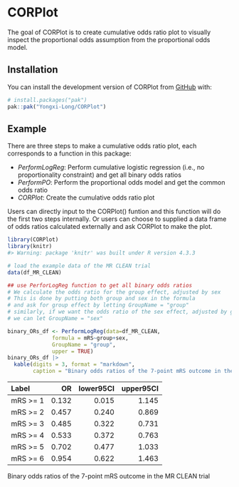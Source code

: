 
<!-- README.md is generated from README.Rmd. Please edit that file -->

# CORPlot

<!-- badges: start -->
<!-- badges: end -->

The goal of CORPlot is to create cumulative odds ratio plot to visually
inspect the proportional odds assumption from the proportional odds
model.

## Installation

You can install the development version of CORPlot from
[GitHub](https://github.com/) with:

``` r
# install.packages("pak")
pak::pak("Yongxi-Long/CORPlot")
```

## Example

There are three steps to make a cumulative odds ratio plot, each
corresponds to a function in this package:

- *PerformLogReg*: Perform cumulative logistic regression (i.e., no
  proportionality constraint) and get all binary odds ratios
- *PerformPO*: Perform the proportional odds model and get the common
  odds ratio
- *CORPlot*: Create the cumulative odds ratio plot

Users can directly input to the CORPlot() funtion and this function will
do the first two steps internally. Or users can choose to supplied a
data frame of odds ratios calculated externally and ask CORPlot to make
the plot.

``` r
library(CORPlot)
library(knitr)
#> Warning: package 'knitr' was built under R version 4.3.3

# load the example data of the MR CLEAN trial
data(df_MR_CLEAN)

## use PerforLogReg function to get all binary odds ratios
# We calculate the odds ratio for the group effect, adjusted by sex
# This is done by putting both group and sex in the formula
# and ask for group effect by letting GroupName = "group"
# similarly, if we want the odds ratio of the sex effect, adjusted by group
# we can let GroupName = "sex"

binary_ORs_df <- PerformLogReg(data=df_MR_CLEAN,
              formula = mRS~group+sex,
              GroupName = "group",
              upper = TRUE)
binary_ORs_df |>
  kable(digits = 3, format = "markdown",
        caption = "Binary odds ratios of the 7-point mRS outcome in the MR CLEAN trial") 
```

| Label     |    OR | lower95CI | upper95CI |
|:----------|------:|----------:|----------:|
| mRS \>= 1 | 0.132 |     0.015 |     1.145 |
| mRS \>= 2 | 0.457 |     0.240 |     0.869 |
| mRS \>= 3 | 0.485 |     0.322 |     0.731 |
| mRS \>= 4 | 0.533 |     0.372 |     0.763 |
| mRS \>= 5 | 0.702 |     0.477 |     1.033 |
| mRS \>= 6 | 0.954 |     0.622 |     1.463 |

Binary odds ratios of the 7-point mRS outcome in the MR CLEAN trial
